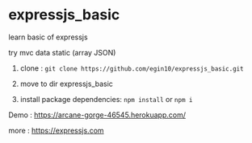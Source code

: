 # expressjs_basic
learn basic of expressjs

try mvc data static (array JSON)

1. clone : `git clone https://github.com/egin10/expressjs_basic.git`

2. move to dir expressjs_basic

3. install package dependencies: `npm install` or `npm i`

Demo :
https://arcane-gorge-46545.herokuapp.com/

more :
https://expressjs.com

